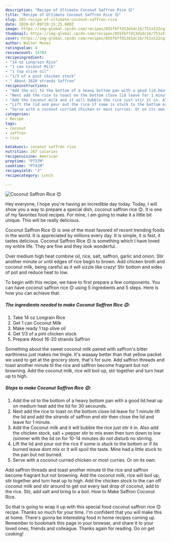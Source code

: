 ```yaml
---
description: "Recipe of Ultimate Coconut Saffron Rice 😊"
title: "Recipe of Ultimate Coconut Saffron Rice 😊"
slug: 203-recipe-of-ultimate-coconut-saffron-rice
date: 2020-07-09T19:15:25.688Z
image: https://img-global.cpcdn.com/recipes/855fbffd13d1dc16/751x532cq70/coconut-saffron-rice-😊-recipe-main-photo.jpg
thumbnail: https://img-global.cpcdn.com/recipes/855fbffd13d1dc16/751x532cq70/coconut-saffron-rice-😊-recipe-main-photo.jpg
cover: https://img-global.cpcdn.com/recipes/855fbffd13d1dc16/751x532cq70/coconut-saffron-rice-😊-recipe-main-photo.jpg
author: Walter Munoz
ratingvalue: 4
reviewcount: 34784
recipeingredient:
- "14 oz Longrain Rice"
- "1 can Coconut Milk"
- "1 tsp olive oil"
- "1/3 of a pint chicken stock"
- " About 1620 strands Saffron"
recipeinstructions:
- "Add the oil to the bottom of a heavy bottom pan with a good lid.heat up on medium heat add the lid for 30 secounds."
- "Next add the rice to toast on the bottom close lid leave for 1 minute lift the lid and add the strands of saffron and stir then close the lid and leave for 1 minute."
- "Add the Coconut milk and it will bubble the rice just stir it in. Also add the chicken stock, salt + pepper stir to mix even then turn down to low (simmer with the lid on for 10-14 minutes do not disturb no stirring."
- "Lift the lid and pour out the rice if some is stuck to the bottom or if its burned leave dont mix or it will spoil the taste. Mine had a little stuck to the pan but not burned."
- "Serve with a coconut curried chicken or most curries. Or on its own."
categories:
- Recipe
tags:
- coconut
- saffron
- rice

katakunci: coconut saffron rice 
nutrition: 267 calories
recipecuisine: American
preptime: "PT37M"
cooktime: "PT41M"
recipeyield: "3"
recipecategory: Lunch

---
```



![Coconut Saffron Rice 😊](https://img-global.cpcdn.com/recipes/855fbffd13d1dc16/751x532cq70/coconut-saffron-rice-😊-recipe-main-photo.jpg)

Hey everyone, I hope you're having an incredible day today. Today, I will show you a way to prepare a special dish, coconut saffron rice 😊. It is one of my favorites food recipes. For mine, I am going to make it a little bit unique. This will be really delicious.

Coconut Saffron Rice 😊 is one of the most favored of recent trending foods in the world. It is appreciated by millions every day. It is simple, it is fast, it tastes delicious. Coconut Saffron Rice 😊 is something which I have loved my entire life. They are fine and they look wonderful.

Over medium high heat combine oil, rice, salt, saffron, garlic and onion. Stir another minute or until edges of rice begin to brown. Add chicken broth and coconut milk, being careful as it will sizzle like crazy! Stir bottom and sides of pot and reduce heat to low.


To begin with this recipe, we have to first prepare a few components. You can have coconut saffron rice 😊 using 5 ingredients and 5 steps. Here is how you can achieve that.

<!--inarticleads1-->

##### The ingredients needed to make Coconut Saffron Rice 😊:

1. Take 14 oz Longrain Rice
1. Get 1 can Coconut Milk
1. Make ready 1 tsp olive oil
1. Get 1/3 of a pint chicken stock
1. Prepare  About 16-20 strands Saffron


Something about the sweet coconut milk paired with saffron&#39;s bitter earthiness just makes me tingle. It&#39;s waaaay better than that yellow packet we used to get at the grocery store, that&#39;s for sure. Add saffron threads and toast another minute til the rice and saffron become fragrant but not browning. Add the coconut milk, rice will boil up, stir together and turn heat up to high. 

<!--inarticleads2-->

##### Steps to make Coconut Saffron Rice 😊:

1. Add the oil to the bottom of a heavy bottom pan with a good lid.heat up on medium heat add the lid for 30 secounds.
1. Next add the rice to toast on the bottom close lid leave for 1 minute lift the lid and add the strands of saffron and stir then close the lid and leave for 1 minute.
1. Add the Coconut milk and it will bubble the rice just stir it in. Also add the chicken stock, salt + pepper stir to mix even then turn down to low (simmer with the lid on for 10-14 minutes do not disturb no stirring.
1. Lift the lid and pour out the rice if some is stuck to the bottom or if its burned leave dont mix or it will spoil the taste. Mine had a little stuck to the pan but not burned.
1. Serve with a coconut curried chicken or most curries. Or on its own.


Add saffron threads and toast another minute til the rice and saffron become fragrant but not browning. Add the coconut milk, rice will boil up, stir together and turn heat up to high. Add the chicken stock to the can off coconut milk and stir around to get out every last drop of coconut, add to the rice. Stir, add salt and bring to a boil. How to Make Saffron Coconut Rice. 

So that is going to wrap it up with this special food coconut saffron rice 😊 recipe. Thanks so much for your time. I'm confident that you will make this at home. There's gonna be interesting food in home recipes coming up. Remember to bookmark this page in your browser, and share it to your loved ones, friends and colleague. Thanks again for reading. Go on get cooking!
